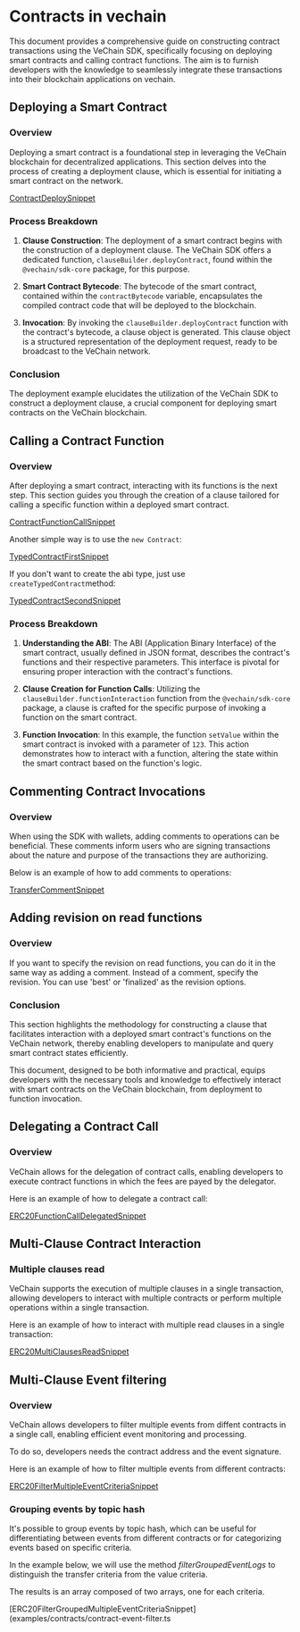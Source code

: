 # Contracts in vechain

This document provides a comprehensive guide on constructing contract transactions using the VeChain SDK, specifically focusing on deploying smart contracts and calling contract functions. The aim is to furnish developers with the knowledge to seamlessly integrate these transactions into their blockchain applications on vechain.

## Deploying a Smart Contract

### Overview

Deploying a smart contract is a foundational step in leveraging the VeChain blockchain for decentralized applications. This section delves into the process of creating a deployment clause, which is essential for initiating a smart contract on the network.

[ContractDeploySnippet](examples/contracts/contract-deploy.ts)

### Process Breakdown

1. **Clause Construction**: The deployment of a smart contract begins with the construction of a deployment clause. The VeChain SDK offers a dedicated function, `clauseBuilder.deployContract`, found within the `@vechain/sdk-core` package, for this purpose.

2. **Smart Contract Bytecode**: The bytecode of the smart contract, contained within the `contractBytecode` variable, encapsulates the compiled contract code that will be deployed to the blockchain.

3. **Invocation**: By invoking the `clauseBuilder.deployContract` function with the contract's bytecode, a clause object is generated. This clause object is a structured representation of the deployment request, ready to be broadcast to the VeChain network.

### Conclusion

The deployment example elucidates the utilization of the VeChain SDK to construct a deployment clause, a crucial component for deploying smart contracts on the VeChain blockchain.

## Calling a Contract Function

### Overview

After deploying a smart contract, interacting with its functions is the next step. This section guides you through the creation of a clause tailored for calling a specific function within a deployed smart contract.

[ContractFunctionCallSnippet](examples/contracts/contract-function-call.ts)

Another simple way is to use the `new Contract`:

[TypedContractFirstSnippet](examples/contracts/typed-contract.ts)

If you don't want to create the abi type, just use `createTypedContract`method:

[TypedContractSecondSnippet](examples/contracts/typed-contract.ts)

### Process Breakdown

1. **Understanding the ABI**: The ABI (Application Binary Interface) of the smart contract, usually defined in JSON format, describes the contract's functions and their respective parameters. This interface is pivotal for ensuring proper interaction with the contract's functions.

2. **Clause Creation for Function Calls**: Utilizing the `clauseBuilder.functionInteraction` function from the `@vechain/sdk-core` package, a clause is crafted for the specific purpose of invoking a function on the smart contract.

3. **Function Invocation**: In this example, the function `setValue` within the smart contract is invoked with a parameter of `123`. This action demonstrates how to interact with a function, altering the state within the smart contract based on the function's logic.

## Commenting Contract Invocations

### Overview

When using the SDK with wallets, adding comments to operations can be beneficial. These comments inform users who are signing transactions about the nature and purpose of the transactions they are authorizing.

Below is an example of how to add comments to operations:

[TransferCommentSnippet](examples/contracts/contract-transfer-ERC20-token.ts)

## Adding revision on read functions

### Overview

If you want to specify the revision on read functions, you can do it in the same way as adding a comment. Instead of a comment, specify the revision. You can use 'best' or 'finalized' as the revision options.

### Conclusion

This section highlights the methodology for constructing a clause that facilitates interaction with a deployed smart contract's functions on the VeChain network, thereby enabling developers to manipulate and query smart contract states efficiently.

This document, designed to be both informative and practical, equips developers with the necessary tools and knowledge to effectively interact with smart contracts on the VeChain blockchain, from deployment to function invocation.

## Delegating a Contract Call

### Overview

VeChain allows for the delegation of contract calls, enabling developers to execute contract functions in which the fees are payed by the delegator.

Here is an example of how to delegate a contract call:

[ERC20FunctionCallDelegatedSnippet](examples/contracts/contract-delegation-ERC20.ts)

## Multi-Clause Contract Interaction

### Multiple clauses read

VeChain supports the execution of multiple clauses in a single transaction, allowing developers to interact with multiple contracts or perform multiple operations within a single transaction.

Here is an example of how to interact with multiple read clauses in a single transaction:

[ERC20MultiClausesReadSnippet](examples/contracts/contract-create-ERC20-token.ts)


## Multi-Clause Event filtering

### Overview

VeChain allows developers to filter multiple events from diffent contracts in a single call, enabling efficient event monitoring and processing.

To do so, developers needs the contract address and the event signature.

Here is an example of how to filter multiple events from different contracts:

[ERC20FilterMultipleEventCriteriaSnippet](examples/contracts/contract-event-filter.ts)


### Grouping events by topic hash

It's possible to group events by topic hash, which can be useful for differentiating between events from different contracts or for categorizing events based on specific criteria.

In the example below, we will use the method *filterGroupedEventLogs* to distinguish the transfer criteria from the value criteria.

The results is an array composed of two arrays, one for each criteria.

[ERC20FilterGroupedMultipleEventCriteriaSnippet](examples/contracts/contract-event-filter.ts
